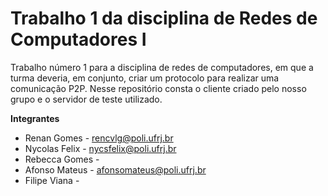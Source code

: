 # Trabalho 1 da disciplina de Redes de Computadores I

Trabalho número 1 para a disciplina de redes de computadores, em que a turma deveria, em conjunto, criar um protocolo para realizar uma comunicação P2P. 
Nesse repositório consta o cliente criado pelo nosso grupo e o servidor de teste utilizado.

**Integrantes**

- Renan Gomes - rencvlg@poli.ufrj.br
- Nycolas Felix - nycsfelix@poli.ufrj.br
- Rebecca Gomes - 
- Afonso Mateus - afonsomateus@poli.ufrj.br
- Filipe Viana -

